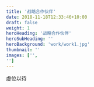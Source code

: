 ```yaml
---
title: '战略合作伙伴'
date: 2018-11-18T12:33:46+10:00
draft: false
weight: 1
heroHeading: '战略合作伙伴'
heroSubHeading: ''
heroBackground: 'work/work1.jpg'
thumbnail: ''
images: ['', 
'']
---
```


虚位以待